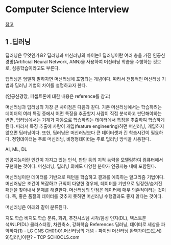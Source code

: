 # Computer Science Interview

[참고](https://github.com/boost-devs/ai-tech-interview)

## 1 .딥러닝

딥러닝은 무엇인가요? 딥러닝과 머신러닝의 차이는?
딥러닝이란 여러 층을 가진 인공신경망(Artificial Neural Network, ANN)을 사용하여 머신러닝 학습을 수행하는 것으로, 심층학습이라고도 부른다. <br>

딥러닝은 엄밀히 말하자면 머신러닝에 포함되는 개념이다. 따라서 전통적인 머신러닝 기법과 딥러닝 기법의 차이를 설명하고자 한다.<br>

(인공신경망, 퍼셉트론에 대한 내용은 reference를 참고)<br>

머신러닝과 딥러닝의 가장 큰 차이점은 다음과 같다. 기존 머신러닝에서는 학습하려는 데이터의 여러 특징 중에서 어떤 특징을 추출할지 사람이 직접 분석하고 판단해야하는 반면, 딥러닝에서는 기계가 자동으로 학습하려는 데이터에서 특징을 추출하여 학습하게 된다. 따라서 특징 추출에 사람이 개입(feature engineering)하면 머신러닝, 개입하지 않으면 딥러닝이다. 또한, 딥러닝은 머신러닝보다 큰 데이터셋과 긴 학습시간이 필요하다. 정형데이터는 주로 머신러닝, 비정형데이터는 주로 딥러닝 방식을 사용한다.<br>

AI, ML, DL



인공지능이란 인간이 가지고 있는 인식, 판단 등의 지적 능력을 모델링하여 컴퓨터에서 구현하는 것이다. 머신러닝, 딥러닝 외에도 다양한 분야가 인공지능 내에 포함된다.

머신러닝이란 데이터를 기반으로 패턴을 학습하고 결과를 예측하는 알고리즘 기법이다. 머신러닝은 조건이 복잡하고 규칙이 다양한 경우에, 데이터를 기반으로 일정한/숨겨진 패턴을 찾아내서 문제를 해결한다. 머신러닝의 단점은 데이터에 매우 의존적이라는 것이다. 즉, 좋은 품질의 데이터를 갖추지 못하면 머신러닝 수행결과도 좋지 않다는 것이다.<br>

머신러닝은 아래와 같이 분류된다.<br>

지도 학습	비지도 학습
분류, 회귀, 추천시스템
시각/음성 인지(DL), 텍스트분석/NLP(DL)	클러스터링, 차원축소, 강화학습
References
딥러닝, 데이터로 세상을 파악하다(1) - LG CNS
CH01)01.머신러닝의 개념 - 파이썬 머신러닝 완벽가이드(도서)
9)딥러닝이란? - TCP SCHOOLS.com


